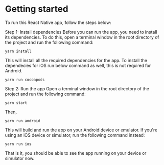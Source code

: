 # Getting started

To run this React Native app, follow the steps below:

Step 1: Install dependencies
Before you can run the app, you need to install its dependencies. To do this, open a terminal window in the root directory of the project and run the following command:

`yarn install`

This will install all the required dependencies for the app.
To install the dependecies for iOS run below command as well, this is not required for Android.

`yarn run cocoapods`

Step 2: Run the app
Open a terminal window in the root directory of the project and run the following command:

`yarn start`

Then,

`yarn run android`

This will build and run the app on your Android device or emulator. If you're using an iOS device or simulator, run the following command instead:

`yarn run ios`

That is it, you should be able to see the app running on your device or simulator now.
